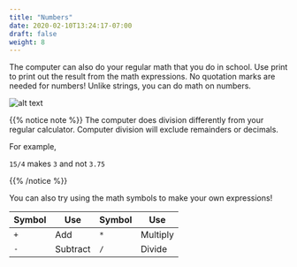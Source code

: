 ```yaml
---
title: "Numbers"
date: 2020-02-10T13:24:17-07:00
draft: false
weight: 8
---
```


The computer can also do your regular math that you do in school. Use print to print out the result from the math expressions. No quotation marks are needed for numbers! Unlike strings, you can do math on numbers.

![alt text](../media/math.png "sample python code of math with numbers") 

{{% notice note %}}
The computer does division differently from your regular calculator. Computer division will exclude remainders or decimals. 

For example, 

`15/4` makes `3` and not `3.75`

{{% /notice %}}

You can also try using the math symbols to make your own expressions! 

| Symbol          | Use           | Symbol      | Use         |
| --------------- | ------------- | ----------- | ----------- |
| `+`             | Add           | `*`         | Multiply    | 
| `-`             | Subtract      | `/`         | Divide      | 
